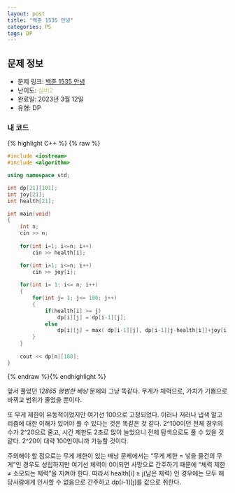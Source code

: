 ```yaml
---
layout: post
title: "백준 1535 안녕"
categories: PS
tags: DP
---
```


## 문제 정보
- 문제 링크: [백준 1535 안녕](https://www.acmicpc.net/problem/1535)
- 난이도: <span style="color:#B5C78A">실버2</span>
- 완료일: 2023년 3월 12일
- 유형: DP

### 내 코드

{% highlight C++ %} {% raw %}
```C++
#include <iostream>
#include <algorithm>

using namespace std;

int dp[21][101];
int joy[21];
int health[21];

int main(void)
{
	int n;
	cin >> n;
	
	for(int i=1; i<=n; i++)
		cin >> health[i];

	for(int i=1; i<=n; i++)
		cin >> joy[i];
	
	for(int i= 1; i<= n; i++)
	{
		for(int j= 1; j<= 100; j++)
		{
			if(health[i] >= j)
				dp[i][j] = dp[i-1][j];
			else
				dp[i][j] = max( dp[i-1][j], dp[i-1][j-health[i]]+joy[i]);
		}
	}
	
	cout << dp[n][100];
}
```
{% endraw %}{% endhighlight %}

앞서 풀었던 _12865 평범한 배낭_ 문제와 그냥 똑같다. 무게가 체력으로, 가치가 기쁨으로 바뀌고 범위가 줄었을 뿐이다.

또 무게 제한이 유동적이었지만 여기선 100으로 고정되었다. 이러나 저러나 냅색 알고리즘에 대한 이해가 있어야 풀 수 있다는 것은 똑같은 것 같다. 2^100이던 전체 경우의 수가 2^20으로 줄고, 시간 제한도 2초로 많이 늘었으니 전체 탐색으로도 풀 수 있을 것 같다. 2^20이 대략 100만이니까 가능할 것이다.

주의해야 할 점으로는 무게 제한이 있는 배낭 문제에서는 “무게 제한 = 넣을 물건의 무게”인 경우도 성립하지만 여기선 체력이 0이되면 사망으로 간주하기 때문에 “체력 제한 ≠ 소모되는 체력”을 지켜야 한다. 따라서 health[i] ≥ j(남은 체력) 인 경우에는 모두 해당사람에게 인사할 수 없음으로 간주하고 dp[i-1][j]를 값으로 취한다.

